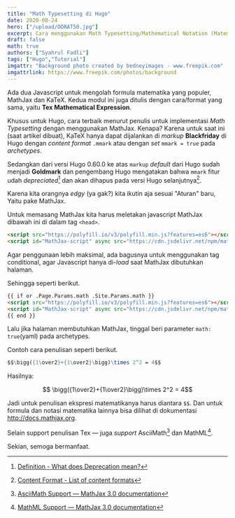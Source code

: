```yaml
---
title: "Math Typesetting di Hugo"
date: 2020-08-24
hero: ["/upload/ODRAT50.jpg"]
excerpt: Cara menggunakan Math Typesetting/Mathematical Notation (Matematika Notasi) di Hugo.
draft: false
math: true
authors: ["Syahrul Fadli"]
tags: ["Hugo","Tutorial"]
imgattr: "Background photo created by bedneyimages - www.freepik.com"
imgattrlink: https://www.freepik.com/photos/background
---
```


Ada dua Javascript untuk mengolah formula matematika yang populer, MathJax dan KaTeX. Kedua modul ini juga ditulis dengan cara/format yang sama, yaitu **Tex Mathematical Expression**.

Khusus untuk Hugo, cara terbaik menurut penulis untuk implementasi *Math Typesetting* dengan menggunakan MathJax. Kenapa? Karena untuk saat ini (saat artikel dibuat), KaTeX hanya dapat dijalankan di *markup* **Blackfriday** di Hugo dengan *content format* `.mmark` atau dengan *set* `mmark = true` pada *archetypes*.

Sedangkan dari versi Hugo 0.60.0 ke atas `markup` *default* dari Hugo sudah menjadi **Goldmark** dan pengembang Hugo mengatakan bahwa `mmark`  fitur udah *depreciated*[^1] dan akan dihapus pada versi Hugo selanjutnya[^2].

[^1]:[Definition - What does Deprecation mean?](https://www.techopedia.com/definition/28957/deprecation)

[^2]: [Content Format - List of content formats](https://gohugo.io/content-management/formats/)

Karena kita orangnya *edgy* (ya gak?) kita ikutin aja sesuai "Aturan" baru, Yaitu pake MathJax. 

Untuk memasang MathJax kita harus meletakan javascript MathJax dibawah ini di dalam tag `<head>`.

```html
<script src="https://polyfill.io/v3/polyfill.min.js?features=es6"></script>
<script id="MathJax-script" async src="https://cdn.jsdelivr.net/npm/mathjax@3/es5/tex-mml-chtml.js"></script>
```

Agar penggunaan  lebih maksimal, ada bagusnya untuk menggunakan tag conditional, agar Javascript hanya di-*load* saat MathJax dibutuhkan halaman.

Sehingga seperti berikut.

```html
{{ if or .Page.Params.math .Site.Params.math }}
<script src="https://polyfill.io/v3/polyfill.min.js?features=es6"></script>
<script id="MathJax-script" async src="https://cdn.jsdelivr.net/npm/mathjax@3/es5/tex-mml-chtml.js"></script>
{{ end }}
```

Lalu jika halaman membutuhkan MathJax, tinggal beri parameter `math: true`(yaml) pada archetypes.

Contoh cara penulisan seperti berikut.

```mathematica
$$\bigg({1\over2}+{1\over2}\bigg)\times 2^2 = 4$$
```

Hasilnya:

$$ \bigg({1\over2}+{1\over2}\bigg)\times 2^2 = 4$$ 

Jadi untuk penulisan ekspresi matematikanya harus diantara `$$`. Dan untuk formula dan notasi matematika lainnya bisa dilihat di dokumentasi http://docs.mathjax.org.

Selain support penulisan Tex &mdash; juga *support* AsciiMath[^3] dan MathML[^4].

[^3]: [AsciiMath Support — MathJax 3.0 documentation](http://docs.mathjax.org/en/latest/input/asciimath.html#asciimath-support)

[^4]: [MathML Support — MathJax 3.0 documentation](http://docs.mathjax.org/en/latest/input/mathml.html)

Sekian, semoga bermanfaat.

